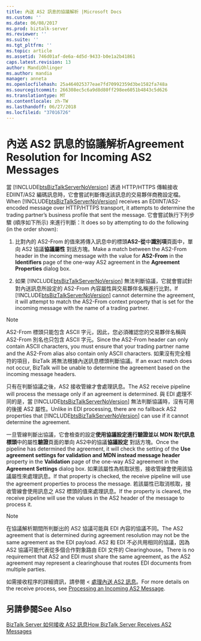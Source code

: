 ```yaml
---
title: 內送 AS2 訊息的協議解析 |Microsoft Docs
ms.custom: ''
ms.date: 06/08/2017
ms.prod: biztalk-server
ms.reviewer: ''
ms.suite: ''
ms.tgt_pltfrm: ''
ms.topic: article
ms.assetid: 746d01af-de6a-4d5d-9433-b0e1a2b41861
caps.latest.revision: 13
author: MandiOhlinger
ms.author: mandia
manager: anneta
ms.openlocfilehash: 25a464025377eae7fd70992359d3be1582fa748a
ms.sourcegitcommit: 266308ec5c6a9d8d80ff298ee6051b4843c5d626
ms.translationtype: MT
ms.contentlocale: zh-TW
ms.lasthandoff: 06/27/2018
ms.locfileid: "37016726"
---
```

# <a name="agreement-resolution-for-incoming-as2-messages"></a><span data-ttu-id="8a406-102">內送 AS2 訊息的協議解析</span><span class="sxs-lookup"><span data-stu-id="8a406-102">Agreement Resolution for Incoming AS2 Messages</span></span>
<span data-ttu-id="8a406-103">當 [!INCLUDE[btsBizTalkServerNoVersion](../includes/btsbiztalkservernoversion-md.md)] 透過 HTTP/HTTPS 傳輸接收 EDIINT/AS2 編碼訊息時，它會嘗試判斷傳送該訊息的交易夥伴商務設定檔。</span><span class="sxs-lookup"><span data-stu-id="8a406-103">When [!INCLUDE[btsBizTalkServerNoVersion](../includes/btsbiztalkservernoversion-md.md)] receives an EDIINT/AS2-encoded message over HTTP/HTTPS transport, it attempts to determine the trading partner’s business profile that sent the message.</span></span> <span data-ttu-id="8a406-104">它會嘗試執行下列步驟 (順序如下所示) 來進行判斷：</span><span class="sxs-lookup"><span data-stu-id="8a406-104">It does so by attempting to do the following (in the order shown):</span></span>  
  
1. <span data-ttu-id="8a406-105">比對內的 AS2-From 的值來將傳入訊息中的標頭**AS2-從**中**識別項**頁面中，單向 AS2 協議**協議屬性**  對話方塊。</span><span class="sxs-lookup"><span data-stu-id="8a406-105">Make a match between the AS2-From header in the incoming message with the value for **AS2-From** in the **Identifiers** page of the one-way AS2 agreement in the **Agreement Properties** dialog box.</span></span>  
  
2. <span data-ttu-id="8a406-106">如果 [!INCLUDE[btsBizTalkServerNoVersion](../includes/btsbiztalkservernoversion-md.md)] 無法判斷協議，它就會嘗試針對內送訊息所設定的 AS2-From 內容屬性與交易夥伴名稱進行比對。</span><span class="sxs-lookup"><span data-stu-id="8a406-106">If [!INCLUDE[btsBizTalkServerNoVersion](../includes/btsbiztalkservernoversion-md.md)] cannot determine the agreement, it will attempt to match the AS2-From context property that is set for the incoming message with the name of a trading partner.</span></span>  
  
> [!NOTE]
>  <span data-ttu-id="8a406-107">AS2-From 標頭只能包含 ASCII 字元，因此，您必須確認您的交易夥伴名稱與 AS2-From 別名也只包含 ASCII 字元。</span><span class="sxs-lookup"><span data-stu-id="8a406-107">Since the AS2-From header can only contain ASCII characters, you must ensure that your trading partner name and the AS2-From alias also contain only ASCII characters.</span></span> <span data-ttu-id="8a406-108">如果沒有完全相符的項目，BizTalk 將無法根據內送訊息標頭判斷協議。</span><span class="sxs-lookup"><span data-stu-id="8a406-108">If an exact match does not occur, BizTalk will be unable to determine the agreement based on the incoming message headers.</span></span>  
  
 <span data-ttu-id="8a406-109">只有在判斷協議之後，AS2 接收管線才會處理訊息。</span><span class="sxs-lookup"><span data-stu-id="8a406-109">The AS2 receive pipeline will process the message only if an agreement is determined.</span></span> <span data-ttu-id="8a406-110">與 EDI 處理不同的是，當 [!INCLUDE[btsBizTalkServerNoVersion](../includes/btsbiztalkservernoversion-md.md)] 無法判斷協議時，沒有可用的後援 AS2 屬性。</span><span class="sxs-lookup"><span data-stu-id="8a406-110">Unlike in EDI processing, there are no fallback AS2 properties that [!INCLUDE[btsBizTalkServerNoVersion](../includes/btsbiztalkservernoversion-md.md)] can use if it cannot determine the agreement.</span></span>  
  
 <span data-ttu-id="8a406-111">一旦管線判斷出協議，它會檢查的設定**使用協議設定進行驗證並以 MDN 取代訊息標頭**中的屬性**驗證**頁面的單向 AS2中的協議**協議設定** 對話方塊。</span><span class="sxs-lookup"><span data-stu-id="8a406-111">Once the pipeline has determined the agreement, it will check the setting of the **Use agreement settings for validation and MDN instead message header** property in the **Validation** page of the one-way AS2 agreement in the **Agreement Settings** dialog box.</span></span> <span data-ttu-id="8a406-112">如果該屬性為核取狀態，接收管線會使用該協議屬性來處理訊息。</span><span class="sxs-lookup"><span data-stu-id="8a406-112">If that property is checked, the receive pipeline will use the agreement properties to process the message.</span></span> <span data-ttu-id="8a406-113">若該屬性已取消核取，接收管線會使用訊息之 AS2 標頭的值來處理訊息。</span><span class="sxs-lookup"><span data-stu-id="8a406-113">If the property is cleared, the receive pipeline will use the values in the AS2 header of the message to process it.</span></span>  
  
> [!NOTE]
>  <span data-ttu-id="8a406-114">在協議解析期間所判斷出的 AS2 協議可能與 EDI 內容的協議不同。</span><span class="sxs-lookup"><span data-stu-id="8a406-114">The AS2 agreement that is determined during agreement resolution may not be the same agreement as the EDI payload.</span></span> <span data-ttu-id="8a406-115">AS2 和 EDI 不必共用相同的協議，因為 AS2 協議可能代表從多個合作對象路由 EDI 文件的 Clearinghouse。</span><span class="sxs-lookup"><span data-stu-id="8a406-115">There is no requirement that AS2 and EDI must share the same agreement, as the AS2 agreement may represent a clearinghouse that routes EDI documents from multiple parties.</span></span>  
  
 <span data-ttu-id="8a406-116">如需接收程序的詳細資訊，請參閱 <<c0> [ 處理內送 AS2 訊息](../core/processing-an-incoming-as2-message.md)。</span><span class="sxs-lookup"><span data-stu-id="8a406-116">For more details on the receive process, see [Processing an Incoming AS2 Message](../core/processing-an-incoming-as2-message.md).</span></span>  
  
## <a name="see-also"></a><span data-ttu-id="8a406-117">另請參閱</span><span class="sxs-lookup"><span data-stu-id="8a406-117">See Also</span></span>  
 [<span data-ttu-id="8a406-118">BizTalk Server 如何接收 AS2 訊息</span><span class="sxs-lookup"><span data-stu-id="8a406-118">How BizTalk Server Receives AS2 Messages</span></span>](../core/how-biztalk-server-receives-as2-messages.md)